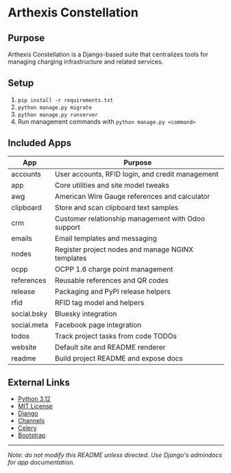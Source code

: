 # Arthexis Constellation

## Purpose
Arthexis Constellation is a Django-based suite that centralizes tools for managing charging infrastructure and related services.

## Setup
1. `pip install -r requirements.txt`
2. `python manage.py migrate`
3. `python manage.py runserver`
4. Run management commands with `python manage.py <command>`

## Included Apps
| App | Purpose |
| --- | --- |
| accounts | User accounts, RFID login, and credit management |
| app | Core utilities and site model tweaks |
| awg | American Wire Gauge references and calculator |
| clipboard | Store and scan clipboard text samples |
| crm | Customer relationship management with Odoo support |
| emails | Email templates and messaging |
| nodes | Register project nodes and manage NGINX templates |
| ocpp | OCPP 1.6 charge point management |
| references | Reusable references and QR codes |
| release | Packaging and PyPI release helpers |
| rfid | RFID tag model and helpers |
| social.bsky | Bluesky integration |
| social.meta | Facebook page integration |
| todos | Track project tasks from code TODOs |
| website | Default site and README renderer |
| readme | Build project README and expose docs |

## External Links
- [Python 3.12](https://www.python.org/downloads/release/python-31210/)
- [MIT License](LICENSE)
- [Django](https://www.djangoproject.com/)
- [Channels](https://channels.readthedocs.io/)
- [Celery](https://docs.celeryq.dev/)
- [Bootstrap](https://getbootstrap.com/)

---

*Note: do not modify this README unless directed. Use Django's admindocs for app documentation.*
